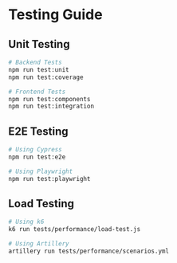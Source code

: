 # Testing Guide

## Unit Testing
```bash
# Backend Tests
npm run test:unit
npm run test:coverage

# Frontend Tests
npm run test:components
npm run test:integration
```

## E2E Testing
```bash
# Using Cypress
npm run test:e2e

# Using Playwright
npm run test:playwright
```

## Load Testing
```bash
# Using k6
k6 run tests/performance/load-test.js

# Using Artillery
artillery run tests/performance/scenarios.yml
```
